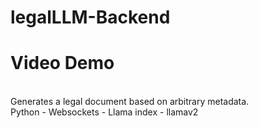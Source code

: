 # legalLLM-Backend
<h1 href="https://docs.google.com/presentation/d/1cWYQqO3Q1fVmGVn1bQX91wA5Sod7ONoXKLA48tzgXrY/edit?usp=sharing">Video Demo</h1><br>
Generates a legal document based on arbitrary metadata. <br>
Python - Websockets - Llama index - llamav2
